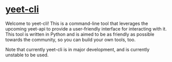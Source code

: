 # [yeet-cli](https://github.com/YeetCode-devs/yeet-cli)
Welcome to yeet-cli! This is a command-line tool that leverages the upcoming yeet-api to provide a user-friendly
interface for interacting with it. This tool is written in Python and is aimed to be as friendly as possible towards
the community, so you can build your own tools, too.

Note that currently yeet-cli is in major development, and is currently unstable to be used.
